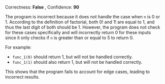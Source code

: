 Correctness: **False** , Confidence: **90**

The program is incorrect because it does not handle the case when `n` is 0 or 1. According to the definition of factorial, both 0! and 1! are equal to 1, and thus the last digit of both should be 1. However, the program does not check for these cases specifically and will incorrectly return 0 for these inputs since it only checks if `n` is greater than or equal to 5 to return 0. 

For example:
- `func_1(0)` should return 1, but will not be handled correctly.
- `func_1(1)` should also return 1, but will not be handled correctly.

This shows that the program fails to account for edge cases, leading to incorrect results.